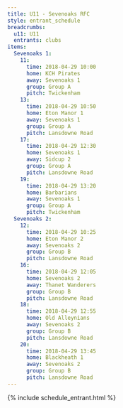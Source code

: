```yaml
---
title: U11 - Sevenoaks RFC
style: entrant_schedule
breadcrumbs:
  u11: U11
  entrants: clubs
items:
  Sevenoaks 1:
    11:
      time: 2018-04-29 10:00
      home: KCH Pirates
      away: Sevenoaks 1
      group: Group A
      pitch: Twickenham
    13:
      time: 2018-04-29 10:50
      home: Eton Manor 1
      away: Sevenoaks 1
      group: Group A
      pitch: Lansdowne Road
    17:
      time: 2018-04-29 12:30
      home: Sevenoaks 1
      away: Sidcup 2
      group: Group A
      pitch: Lansdowne Road
    19:
      time: 2018-04-29 13:20
      home: Barbarians
      away: Sevenoaks 1
      group: Group A
      pitch: Twickenham
  Sevenoaks 2:
    12:
      time: 2018-04-29 10:25
      home: Eton Manor 2
      away: Sevenoaks 2
      group: Group B
      pitch: Lansdowne Road
    16:
      time: 2018-04-29 12:05
      home: Sevenoaks 2
      away: Thanet Wanderers
      group: Group B
      pitch: Lansdowne Road
    18:
      time: 2018-04-29 12:55
      home: Old Alleynians
      away: Sevenoaks 2
      group: Group B
      pitch: Lansdowne Road
    20:
      time: 2018-04-29 13:45
      home: Blackheath 1
      away: Sevenoaks 2
      group: Group B
      pitch: Lansdowne Road
---
```


{% include schedule_entrant.html %}
